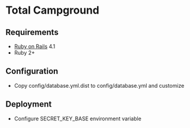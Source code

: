 Total Campground
=================

Requirements
------------
* [Ruby on Rails](http://www.rubyonrails.org) 4.1
* Ruby 2+

Configuration
-------------
* Copy config/database.yml.dist to config/database.yml and customize

Deployment
----------
* Configure SECRET_KEY_BASE environment variable
